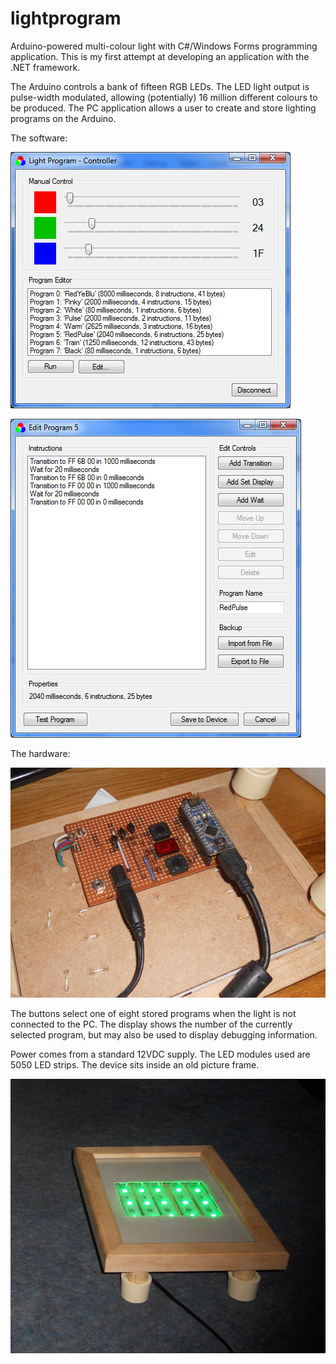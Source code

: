 # lightprogram

Arduino-powered multi-colour light with C#/Windows Forms programming
application. This is my first attempt at developing an application 
with the .NET framework.

The Arduino controls a bank of fifteen RGB LEDs. The LED light output
is pulse-width modulated, allowing (potentially) 16 million different
colours to be produced. The PC application allows a user to create
and store lighting programs on the Arduino.

The software:

![Controller](LightProgram/controller.png)

![Program Editor](LightProgram/program_editor.png)

The hardware:

![Hardware](LightProgram/bottom.jpg)

The buttons select one of eight stored programs when the light is not
connected to the PC. The display shows the number of the currently selected
program, but may also be used to display debugging information.

Power comes from a standard 12VDC supply. The LED modules used 
are 5050 LED strips. The device sits inside an old picture frame.

![Top](LightProgram/top.jpg)

